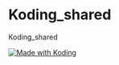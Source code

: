 # Koding_shared
Koding_shared



<a href="https://koding.com/"> <img src="https://koding-cdn.s3.amazonaws.com/badges/made-with-koding/v1/koding_badge_ReadmeDark.png" srcset="https://koding-cdn.s3.amazonaws.com/badges/made-with-koding/v1/koding_badge_ReadmeDark.png 1x, https://koding-cdn.s3.amazonaws.com/badges/made-with-koding/v1/koding_badge_ReadmeDark@2x.png 2x" alt="Made with Koding" /> </a>
